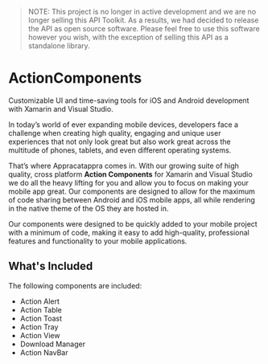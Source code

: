 > NOTE: This project is no longer in active development and we are no longer selling this API Toolkit. As a results, we had decided to release the API as open source software. Please feel free to use this software however you wish, with the exception of selling this API as a standalone library.

# ActionComponents
Customizable UI and time-saving tools for iOS and Android development with Xamarin and Visual Studio.

In today’s world of ever expanding mobile devices, developers face a challenge when creating high quality, engaging and unique user experiences that not only look great but also work great across the multitude of phones, tablets, and even different operating systems.

That’s where Appracatappra comes in. With our growing suite of high quality, cross platform **Action Components** for Xamarin and Visual Studio we do all the heavy lifting for you and allow you to focus on making your mobile app great. Our components are designed to allow for the maximum of code sharing between Android and iOS mobile apps, all while rendering in the native theme of the OS they are hosted in.

Our components were designed to be quickly added to your mobile project with a minimum of code, making it easy to add high-quality, professional features and functionality to your mobile applications.

## What's Included

The following components are included:

* Action Alert
* Action Table
* Action Toast
* Action Tray
* Action View
* Download Manager
* Action NavBar